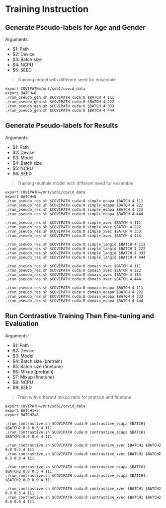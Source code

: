# Training Instruction

## Generate Pseudo-labels for Age and Gender

Arguments:

* $1: Path
* $2: Device
* $3: Batch size
* $4: NCPU
* $5: SEED

> Training model with different seed for ensemble

```shell
export COVIPATH=/mnt/sdb1/covid_data
export BATCH=8
./run_pseudo_gen.sh $COVIPATH cuda:0 $BATCH 4 111
./run_pseudo_gen.sh $COVIPATH cuda:0 $BATCH 4 222
./run_pseudo_gen.sh $COVIPATH cuda:0 $BATCH 4 333
./run_pseudo_gen.sh $COVIPATH cuda:0 $BATCH 4 444
```

## Generate Pseudo-labels for Results

Arguments:

* $1: Path
* $2: Device
* $3: Model
* $4: Batch size
* $5: NCPU
* $6: SEED

> Training multiple model with different seed for ensemble

```shell
export COVIPATH=/mnt/sdb1/covid_data
export BATCH=8
./run_pseudo_res.sh $COVIPATH cuda:0 simple_ecapa $BATCH 4 111
./run_pseudo_res.sh $COVIPATH cuda:0 simple_ecapa $BATCH 4 222
./run_pseudo_res.sh $COVIPATH cuda:0 simple_ecapa $BATCH 4 333
./run_pseudo_res.sh $COVIPATH cuda:0 simple_ecapa $BATCH 4 444

./run_pseudo_res.sh $COVIPATH cuda:0 simple_xvec $BATCH 4 111
./run_pseudo_res.sh $COVIPATH cuda:0 simple_xvec $BATCH 4 222
./run_pseudo_res.sh $COVIPATH cuda:0 simple_xvec $BATCH 4 333
./run_pseudo_res.sh $COVIPATH cuda:0 simple_xvec $BATCH 4 444

./run_pseudo_res.sh $COVIPATH cuda:0 simple_langid $BATCH 4 111
./run_pseudo_res.sh $COVIPATH cuda:0 simple_langid $BATCH 4 222
./run_pseudo_res.sh $COVIPATH cuda:0 simple_langid $BATCH 4 333
./run_pseudo_res.sh $COVIPATH cuda:0 simple_langid $BATCH 4 444

./run_pseudo_res.sh $COVIPATH cuda:0 domain_xvec $BATCH 4 111
./run_pseudo_res.sh $COVIPATH cuda:0 domain_xvec $BATCH 4 222
./run_pseudo_res.sh $COVIPATH cuda:0 domain_xvec $BATCH 4 333
./run_pseudo_res.sh $COVIPATH cuda:0 domain_xvec $BATCH 4 444

./run_pseudo_res.sh $COVIPATH cuda:0 domain_ecapa $BATCH 4 111
./run_pseudo_res.sh $COVIPATH cuda:0 domain_ecapa $BATCH 4 222
./run_pseudo_res.sh $COVIPATH cuda:0 domain_ecapa $BATCH 4 333
./run_pseudo_res.sh $COVIPATH cuda:0 domain_ecapa $BATCH 4 444
```

## Run Contrastive Training Then Fine-tuning and Evaluation

Arguments:

* $1: Path
* $2: Device
* $3: Model
* $4: Batch size (pretrain)
* $5: Batch size (finetune)
* $6: Mixup (pretrain)
* $7: Mixup (finetune)
* $8: NCPU
* $9: SEED

> Train with different mixup ratio for pretrain and finetune

```shell
export COVIPATH=/mnt/sdb1/covid_data
export BATCH1=5
export BATCH2=8

./run_contrastive.sh $COVIPATH cuda:0 contrastive_ecapa $BATCH1 $BATCH2 0.8 0.5 4 111
./run_contrastive.sh $COVIPATH cuda:0 contrastive_ecapa $BATCH1 $BATCH2 0.8 0.0 4 111

./run_contrastive.sh $COVIPATH cuda:0 contrastive_xvec $BATCH1 $BATCH2 0.8 0.5 4 111
./run_contrastive.sh $COVIPATH cuda:0 contrastive_xvec $BATCH1 $BATCH2 0.8 0.0 4 111

./run_contrastive.sh $COVIPATH cuda:0 contrastive_ecapa $BATCH1 $BATCH2 0.0 0.5 4 111
./run_contrastive.sh $COVIPATH cuda:0 contrastive_ecapa $BATCH1 $BATCH2 0.0 0.0 4 111

./run_contrastive.sh $COVIPATH cuda:0 contrastive_xvec $BATCH1 $BATCH2 0.0 0.5 4 111
./run_contrastive.sh $COVIPATH cuda:0 contrastive_xvec $BATCH1 $BATCH2 0.0 0.0 4 111

```
